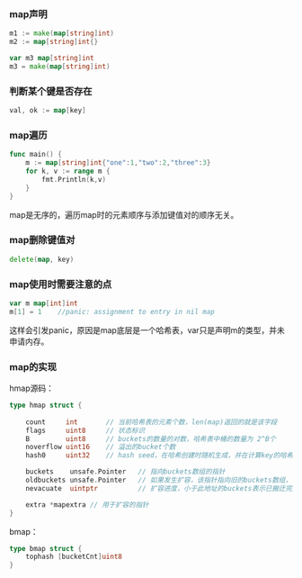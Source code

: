 ### map声明

```go
m1 := make(map[string]int)
m2 := map[string]int{}

var m3 map[string]int
m3 = make(map[string]int)
```

### 判断某个键是否存在
```go
val, ok := map[key]
```

### map遍历
```go
func main() {
	m := map[string]int{"one":1,"two":2,"three":3}
	for k, v := range m {
	    fmt.Println(k,v)	
    }
}
```
map是无序的，遍历map时的元素顺序与添加键值对的顺序无关。

### map删除键值对
```go
delete(map, key)
```

### map使用时需要注意的点

```go
var m map[int]int
m[1] = 1    //panic: assignment to entry in nil map
```
这样会引发panic，原因是map底层是一个哈希表，var只是声明m的类型，并未申请内存。


### map的实现

hmap源码：
```go
type hmap struct {
	
	count     int       // 当前哈希表的元素个数，len(map)返回的就是该字段 
	flags     uint8     // 状态标识
	B         uint8     // buckets的数量的对数，哈希表中桶的数量为 2^B个
	noverflow uint16    // 溢出的bucket个数
	hash0     uint32    // hash seed，在哈希创建时随机生成，并在计算key的哈希的时候传入哈希函数，提高哈希函数的随机性

	buckets    unsafe.Pointer   // 指向buckets数组的指针
	oldbuckets unsafe.Pointer   // 如果发生扩容，该指针指向旧的buckets数组，旧的buckets数组时新的buckets数组大小的 1/2，非扩容状态下为nil
	nevacuate  uintptr          // 扩容进度，小于此地址的buckets表示已搬迁完成

	extra *mapextra // 用于扩容的指针
}
```
bmap：
```go
type bmap struct {
	tophash [bucketCnt]uint8
}
```